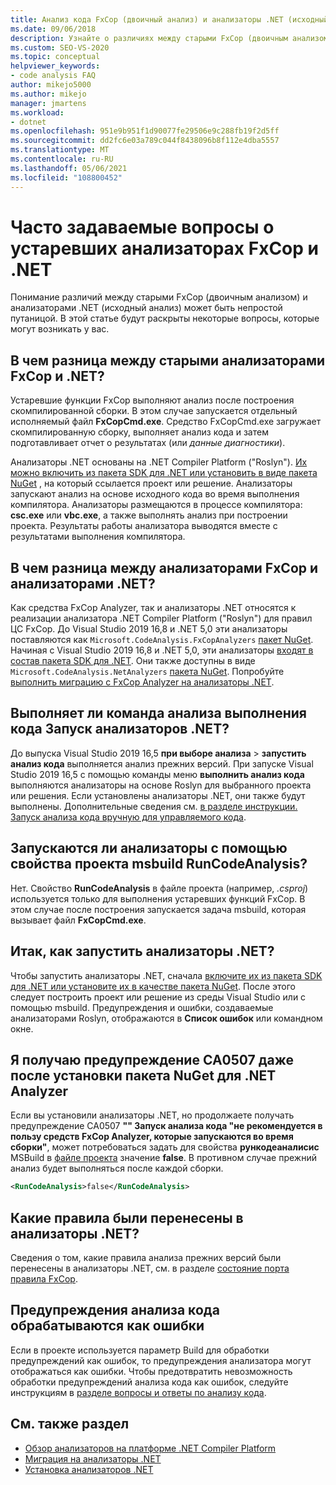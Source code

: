 ```yaml
---
title: Анализ кода FxCop (двоичный анализ) и анализаторы .NET (исходный анализ)
ms.date: 09/06/2018
description: Узнайте о различиях между старыми FxCop (двоичным анализом) и анализаторами .NET (исходный анализ) в Visual Studio. См. Ответы на вопросы о том, как использовать эти анализаторы.
ms.custom: SEO-VS-2020
ms.topic: conceptual
helpviewer_keywords:
- code analysis FAQ
author: mikejo5000
ms.author: mikejo
manager: jmartens
ms.workload:
- dotnet
ms.openlocfilehash: 951e9b951f1d90077fe29506e9c288fb19f2d5ff
ms.sourcegitcommit: dd2fc6e03a789c044f8438096b8f112e4dba5557
ms.translationtype: MT
ms.contentlocale: ru-RU
ms.lasthandoff: 05/06/2021
ms.locfileid: "108800452"
---
```

# <a name="frequently-asked-questions-about-legacy-fxcop-and-net-analyzers"></a>Часто задаваемые вопросы о устаревших анализаторах FxCop и .NET

Понимание различий между старыми FxCop (двоичным анализом) и анализаторами .NET (исходный анализ) может быть непростой путаницой. В этой статье будут раскрыты некоторые вопросы, которые могут возникать у вас.

## <a name="whats-the-difference-between-legacy-fxcop-and-net-analyzers"></a>В чем разница между старыми анализаторами FxCop и .NET?

Устаревшие функции FxCop выполняют анализ после построения скомпилированной сборки. В этом случае запускается отдельный исполняемый файл **FxCopCmd.exe**. Средство FxCopCmd.exe загружает скомпилированную сборку, выполняет анализ кода и затем подготавливает отчет о результатах (или *данные диагностики*).

Анализаторы .NET основаны на .NET Compiler Platform ("Roslyn"). [Их можно включить из пакета SDK для .NET или установить в виде пакета NuGet](install-net-analyzers.md) , на который ссылается проект или решение. Анализаторы запускают анализ на основе исходного кода во время выполнения компилятора. Анализаторы размещаются в процессе компилятора: **csc.exe** или **vbc.exe**, а также выполнять анализ при построении проекта. Результаты работы анализатора выводятся вместе с результатами выполнения компилятора.

## <a name="whats-the-difference-between-fxcop-analyzers-and-net-analyzers"></a>В чем разница между анализаторами FxCop и анализаторами .NET?

Как средства FxCop Analyzer, так и анализаторы .NET относятся к реализации анализатора .NET Compiler Platform ("Roslyn") для правил ЦС FxCop. До Visual Studio 2019 16,8 и .NET 5,0 эти анализаторы поставляются как `Microsoft.CodeAnalysis.FxCopAnalyzers` [пакет NuGet](https://www.nuget.org/packages/Microsoft.CodeAnalysis.FxCopAnalyzers). Начиная с Visual Studio 2019 16,8 и .NET 5,0, эти анализаторы [входят в состав пакета SDK для .NET](/dotnet/fundamentals/code-analysis/overview). Они также доступны в виде `Microsoft.CodeAnalysis.NetAnalyzers` [пакета NuGet](https://www.nuget.org/packages/Microsoft.CodeAnalysis.NetAnalyzers). Попробуйте [выполнить миграцию с FxCop Analyzer на анализаторы .NET](migrate-from-fxcop-analyzers-to-net-analyzers.md).

## <a name="does-the-run-code-analysis-command-run-net-analyzers"></a>Выполняет ли команда анализа выполнения кода Запуск анализаторов .NET?

До выпуска Visual Studio 2019 16,5 **при выборе анализа**  >  **запустить анализ кода** выполняется анализ прежних версий. При запуске Visual Studio 2019 16,5 с помощью команды меню **выполнить анализ кода** выполняются анализаторы на основе Roslyn для выбранного проекта или решения. Если установлены анализаторы .NET, они также будут выполнены. Дополнительные сведения см. [в разделе инструкции. Запуск анализа кода вручную для управляемого кода](how-to-run-code-analysis-manually-for-managed-code.md).

## <a name="does-the-runcodeanalysis-msbuild-project-property-run-analyzers"></a>Запускаются ли анализаторы с помощью свойства проекта msbuild RunCodeAnalysis?

Нет. Свойство **RunCodeAnalysis** в файле проекта (например, *.csproj*) используется только для выполнения устаревших функций FxCop. В этом случае после построения запускается задача msbuild, которая вызывает файл **FxCopCmd.exe**.

## <a name="so-how-do-i-run-net-analyzers-then"></a>Итак, как запустить анализаторы .NET?

Чтобы запустить анализаторы .NET, сначала [включите их из пакета SDK для .NET или установите их в качестве пакета NuGet](install-net-analyzers.md). После этого следует построить проект или решение из среды Visual Studio или с помощью msbuild. Предупреждения и ошибки, создаваемые анализаторами Roslyn, отображаются в **Список ошибок** или командном окне.

## <a name="i-get-warning-ca0507-even-after-ive-installed-the-net-analyzers-nuget-package"></a>Я получаю предупреждение CA0507 даже после установки пакета NuGet для .NET Analyzer

Если вы установили анализаторы .NET, но продолжаете получать предупреждение CA0507 **"" Запуск анализа кода "не рекомендуется в пользу средств FxCop Analyzer, которые запускаются во время сборки"**, может потребоваться задать для свойства **рункодеаналисис** MSBuild в [файле проекта](../ide/solutions-and-projects-in-visual-studio.md#project-file) значение **false**. В противном случае прежний анализ будет выполняться после каждой сборки.

```xml
<RunCodeAnalysis>false</RunCodeAnalysis>
```

## <a name="which-rules-have-been-ported-to-net-analyzers"></a>Какие правила были перенесены в анализаторы .NET?

Сведения о том, какие правила анализа прежних версий были перенесены в анализаторы .NET, см. в разделе [состояние порта правила FxCop](fxcop-rule-port-status.md).

## <a name="code-analysis-warnings-are-treated-as-errors"></a>Предупреждения анализа кода обрабатываются как ошибки

Если в проекте используется параметр Build для обработки предупреждений как ошибок, то предупреждения анализатора могут отображаться как ошибки. Чтобы предотвратить невозможность обработки предупреждений анализа кода как ошибок, следуйте инструкциям в [разделе вопросы и ответы по анализу кода](../code-quality/analyzers-faq.md#treat-warnings-as-errors).

## <a name="see-also"></a>См. также раздел

- [Обзор анализаторов на платформе .NET Compiler Platform](roslyn-analyzers-overview.md)
- [Миграция на анализаторы .NET](migrate-from-legacy-analysis-to-net-analyzers.md)
- [Установка анализаторов .NET](install-net-analyzers.md)
